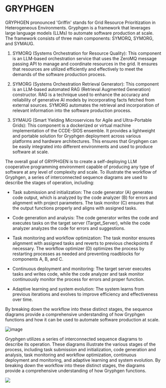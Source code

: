 # GRYPHGEN

GRYPHGEN pronounced 'Griffin' stands for Grid Resource Prioritization in Heterogeneous Environments. Gryphgen is a framework that leverages large language models (LLMs) to automate software production at scale. The framework consists of three main components: SYMORQ, SYMORG, and SYMAUG.

1. SYMORQ (Systems Orchestration for Resource Quality): This component is an LLM-based orchestration service that uses the ZeroMQ message passing API to manage and coordinate resources in the grid. It ensures that resources are utilized efficiently and effectively to meet the demands of the software production process.

2. SYMORG (Systems Orchestration Retrieval Generator): This component is an LLM-based automated RAG (Retrieval Augmented Generation) constructor. RAG is a technique used to enhance the accuracy and reliability of generative AI models by incorporating facts fetched from external sources. SYMORG automates the retrieval and incorporation of relevant information into the software production process.

3. SYMAUG (Smart Yielding Microservices for Agile and Ultra-Portable Grids): This component is a dockerized or virtual machine implementation of the CCDE-SIOS ensemble. It provides a lightweight and portable solution for Gryphgen deployment across various platforms and hardware architectures. This ensures that Gryphgen can be easily integrated into different environments and used to produce software at scale.

The overall goal of GRYPHGEN is to create a self-deploying LLM cooperative programming environment capable of producing any type of software at any level of complexity and scale. To illustrate the workflow of Gryphgen, a series of interconnected sequence diagrams are used to describe the stages of operation, including:

- Task submission and initialization: The code generator (A) generates code output, which is analyzed by the code analyzer (B) for errors and alignment with project parameters. The task monitor (C) ensures that the output functions properly and aligns with assigned tasks.

- Code generation and analysis: The code generator writes the code and executes tasks on the target server (Target_Server), while the code analyzer analyzes the code for errors and suggestions.

- Task monitoring and workflow optimization: The task monitor ensures alignment with assigned tasks and reverts to previous checkpoints if necessary. The workflow optimizer (D) optimizes the process by restarting processes as needed and preventing roadblocks for components A, B, and C.

- Continuous deployment and monitoring: The target server executes tasks and writes code, while the code analyzer and task monitor continuously monitor the process for errors and proper function.

- Adaptive learning and system evolution: The system learns from previous iterations and evolves to improve efficiency and effectiveness over time.

By breaking down the workflow into these distinct stages, the sequence diagrams provide a comprehensive understanding of how Gryphgen functions and how it can be used to automate software production at scale.

![image](https://github.com/danindiana/GRYPHGEN/assets/3030588/525370bc-a8f2-46c6-98bd-58590e3d2a8f)

Gryphgen utilizes a series of interconnected sequence diagrams to describe its operation. These diagrams illustrate the various stages of the process, including task submission and initialization, code generation and analysis, task monitoring and workflow optimization, continuous deployment and monitoring, and adaptive learning and system evolution. By breaking down the workflow into these distinct stages, the diagrams provide a comprehensive understanding of how Gryphgen functions.


[![](https://mermaid.ink/img/pako:eNp1kcFOwzAMhl8l8rmrmrR0bQ5Ik4CdJmDTDqBeosYqFWoyklQwpr077rqJASMnx_7y-7ezg9pqBAke33o0Nd60qnGqqwyjs_bo2GRyzVZPi_vlo2S3JlDGEds67NAEP4JjfUCP7FyyO-veldP_0fMzmpRXQbnAGjToVGhNwwZfF_HZmsSXg10fSNzb3tX4rUzlnz5m3reNuUD-8TAfu-Pv3sfBhm1I9kBCNMrJKuoDDRF06DrVatrlbnhbQXihoSuQFGrlXiuozJ441Qe72poaZHA9RtBvNMkc935KbpR5tvb8CnIHHyCFyOIi46lIiqtpXqaliGALkmdJnIqM87RM8oTzfB_B50EgifM0z0Q5LfK8EFwUZQSo22DdYvz5g_39F1sCoCM?type=png)](https://mermaid.live/edit#pako:eNp1kcFOwzAMhl8l8rmrmrR0bQ5Ik4CdJmDTDqBeosYqFWoyklQwpr077rqJASMnx_7y-7ezg9pqBAke33o0Nd60qnGqqwyjs_bo2GRyzVZPi_vlo2S3JlDGEds67NAEP4JjfUCP7FyyO-veldP_0fMzmpRXQbnAGjToVGhNwwZfF_HZmsSXg10fSNzb3tX4rUzlnz5m3reNuUD-8TAfu-Pv3sfBhm1I9kBCNMrJKuoDDRF06DrVatrlbnhbQXihoSuQFGrlXiuozJ441Qe72poaZHA9RtBvNMkc935KbpR5tvb8CnIHHyCFyOIi46lIiqtpXqaliGALkmdJnIqM87RM8oTzfB_B50EgifM0z0Q5LfK8EFwUZQSo22DdYvz5g_39F1sCoCM)


